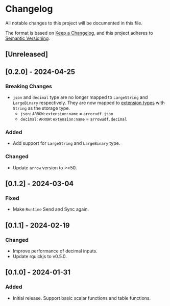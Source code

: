 # Changelog

All notable changes to this project will be documented in this file.

The format is based on [Keep a Changelog](https://keepachangelog.com/en/1.0.0/),
and this project adheres to [Semantic Versioning](https://semver.org/spec/v2.0.0.html).

## [Unreleased]

## [0.2.0] - 2024-04-25

### Breaking Changes

- `json` and `decimal` type are no longer mapped to `LargeString` and `LargeBinary` respectively. They are now mapped to [extension types](https://arrow.apache.org/docs/format/Columnar.html#format-metadata-extension-types) with `String` as the storage type.
    - `json`: `ARROW:extension:name` = `arrorudf.json`
    - `decimal`: `ARROW:extension:name` = `arrowudf.decimal`

### Added

- Add support for `LargeString` and `LargeBinary` type.

### Changed

- Update `arrow` version to >=50.

## [0.1.2] - 2024-03-04

### Fixed

- Make `Runtime` Send and Sync again.

## [0.1.1] - 2024-02-19

### Changed

- Improve performance of decimal inputs.
- Update rquickjs to v0.5.0.

## [0.1.0] - 2024-01-31

### Added

- Initial release. Support basic scalar functions and table functions.
